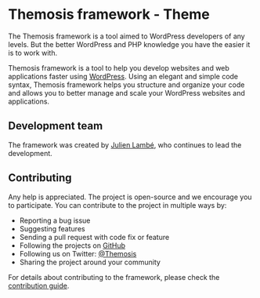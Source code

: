 Themosis framework - Theme
==========================

The Themosis framework is a tool aimed to WordPress developers of any levels. But the better WordPress and PHP knowledge
you have the easier it is to work with.

Themosis framework is a tool to help you develop websites and web applications faster
using [WordPress](https://wordpress.org/). Using an elegant and simple code syntax, Themosis framework helps you
structure and organize your code and allows you to better manage and scale your WordPress websites and applications.

Development team
----------------
The framework was created by [Julien Lambé](http://www.themosis.com/), who continues to lead the development.

Contributing
------------
Any help is appreciated. The project is open-source and we encourage you to participate. You can contribute to the
project in multiple ways by:

- Reporting a bug issue
- Suggesting features
- Sending a pull request with code fix or feature
- Following the projects on [GitHub](https://github.com/donpablonow/themosis)
- Following us on Twitter: [@Themosis](https://twitter.com/Themosis)
- Sharing the project around your community

For details about contributing to the framework, please check
the [contribution guide](http://framework.themosis.com/docs/1.3/contributing/).
